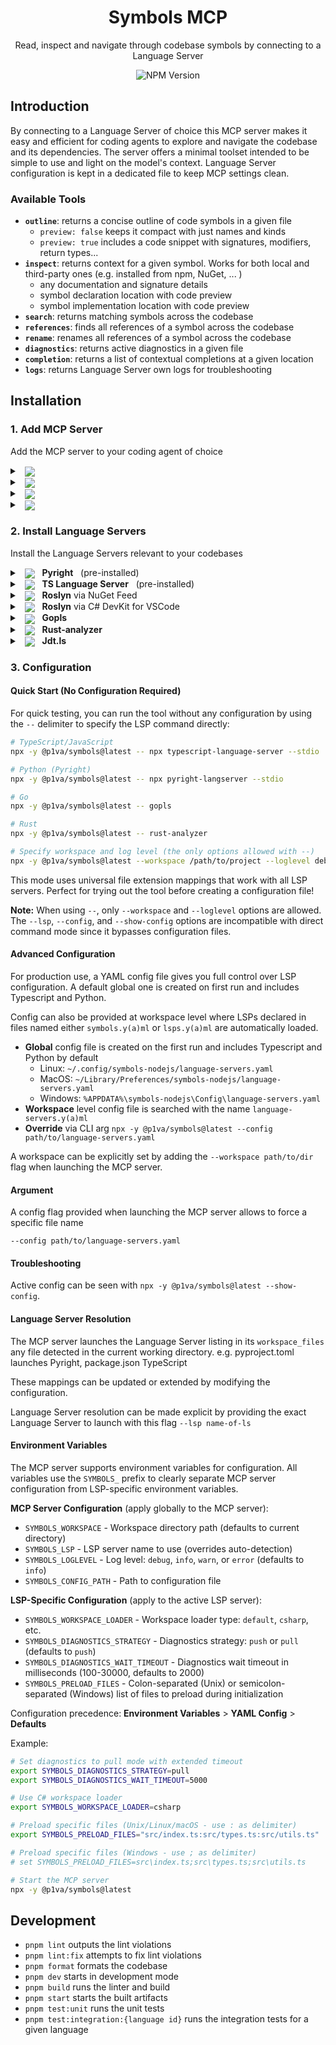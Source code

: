 <div align="center">

# Symbols MCP

Read, inspect and navigate through codebase symbols by connecting to a Language Server

![NPM Version](https://img.shields.io/npm/v/%40p1va%2Fsymbols?style=flat)


</div>

## Introduction

By connecting to a Language Server of choice this MCP server makes it easy and efficient for coding agents to explore and navigate the codebase and its dependencies.
The server offers a minimal toolset intended to be simple to use and light on the model's context. Language Server configuration is kept in a dedicated file to keep MCP settings clean.

### Available Tools

- **`outline`**: returns a concise outline of code symbols in a given file
  - `preview: false` keeps it compact with just names and kinds
  - `preview: true` includes a code snippet with signatures, modifiers, return types...
- **`inspect`**: returns context for a given symbol. Works for both local and third-party ones (e.g. installed from npm, NuGet, ... )
  - any documentation and signature details
  - symbol declaration location with code preview
  - symbol implementation location with code preview
- **`search`**: returns matching symbols across the codebase
- **`references`**: finds all references of a symbol across the codebase
- **`rename`**: renames all references of a symbol across the codebase
- **`diagnostics`**: returns active diagnostics in a given file
- **`completion`**: returns a list of contextual completions at a given location
- **`logs`**: returns Language Server own logs for troubleshooting

## Installation

### 1. Add MCP Server

Add the MCP server to your coding agent of choice

<details>

<summary>
  &nbsp;
  <picture>
    <img src="https://img.shields.io/badge/Claude_Code-555?logo=claude" valign="middle">
  </picture>
</summary>

### Claude Code

To install the MCP server add this to your repository `.mcp.json` file

```json
{
  "mcpServers": {
    "symbols": {
      "command": "npx",
      "args": ["-y", "@p1va/symbols@latest"]
    }
  }
}
```

or

```sh
claude mcp add symbols -- npx -y @p1va/symbols@latest
```
</details>

<details>

<summary>
  &nbsp;
  <picture>
    <img src="https://img.shields.io/badge/OpenAI_Codex-%23412991?logo=openai&logoColor=white" valign="middle">
  </picture>
</summary>

### OpenAI Codex

To install the MCP server add this to your global `$HOME/.codex/config.toml` file

```toml
[mcp_servers.symbols]
command = "npx"
args = ["-y", "@p1va/symbols@latest"]
```
</details>

<details>
  
<summary>
  &nbsp;
  <picture>
    <img src="https://img.shields.io/badge/Gemini_CLI-8E75B2?logo=google%20gemini&logoColor=white" valign="middle">
  </picture>
</summary>  

### Google Gemini CLI

To install the MCP server add this to your repository `.gemini/settings.json` file

```json
{
  "mcpServers": {
    "symbols": {
      "command": "npx",
      "args": ["-y", "@p1va/symbols@latest"],
      "env": {},
      "cwd": ".",
      "timeout": 30000,
      "trust": true
    }
  }
}
```

</details>

<details>

<summary>
  &nbsp;
  <picture>
    <img src="https://img.shields.io/badge/GitHub_Copilot-8957E5?logo=github-copilot&logoColor=white" valign="middle">
  </picture>
</summary>

### GitHub Copilot

To install the MCP server add this to your repository's `.vscode/mcp.json` file

```json
{
  "servers": {
    "symbols": {
      "type": "stdio",
      "command": "npx",
      "args": ["-y", "@p1va/symbols@latest"]
    }
  }
}
```

</details>

### 2. Install Language Servers

Install the Language Servers relevant to your codebases

<details>
<summary>
  &nbsp;
  <picture>
    <img src="https://img.shields.io/badge/PY-3670A0?&logo=python&logoColor=ffdd54" valign="middle">
  </picture>
  &nbsp;
  <b>Pyright</b>
  &nbsp;
  (pre-installed)
</summary>

### Pyright

#### Installation

✅ This Language Server is installed as a dependency of the MCP server and does not need installation.

#### Configuration

✅ A default configuration for this Language Server is created during startup so things *should* just work.

#### Troubleshooting

If the `logs` tool output includes errors or the `diagnostics` tool only reports module import errors even when none appear in the IDE these might be signs of Pyright not detecting the virtual environment.

You can update your `pyproject.toml` to correctly point it to the virtual environment location.

```toml
[tool.pyright]
venvPath = "."
venv = ".venv"
```

</details>

<details>

<summary>
  &nbsp;
  <picture>
    <img src="https://img.shields.io/badge/TS-%23007ACC.svg?logo=typescript&logoColor=white" valign="middle">
  </picture>
  &nbsp;
  <b>TS Language Server</b>
  &nbsp;
  (pre-installed)
</summary>

### TypeScript Language Server for TS and JS

#### Installation

✅ This Language Server is installed as a dependency of the MCP server and does not need installation.

#### Configuration

✅ A default configuration for this Language Server is created during startup so things *should* just work.

</details>

<details>

<summary>
  &nbsp;
  <picture>
    <img src="https://img.shields.io/badge/C%23-blueviolet?logo=dotnet" valign="middle">
  </picture>
  &nbsp;
  <b>Roslyn</b> via NuGet Feed
</summary>

### Roslyn Language Server

#### Installation

The official C# Language Server is distributed over the [VS IDE NuGet feed](https://pkgs.dev.azure.com/azure-public/vside/_packaging/vs-impl/nuget/v3/index.json) as a self-contained executable.

To download it we use the `dotnet` CLI with a temporary project file named `ServerDownload.csproj` with the following content:

```xml
<Project Sdk="Microsoft.NET.Sdk">
  <PropertyGroup>
    <PackageNameBase>Microsoft.CodeAnalysis.LanguageServer</PackageNameBase>
    <PackageVersion>5.0.0-1.25353.13</PackageVersion>
    <RestorePackagesPath  Condition=" '$(RestorePackagesPath)' == '' ">/tmp/lsp-download</RestorePackagesPath>
    <ServerPath Condition=" '$(DownloadPath)' == '' ">./LspServer/</ServerPath>
    <TargetFramework>net9.0</TargetFramework>
    <DisableImplicitNuGetFallbackFolder>true</DisableImplicitNuGetFallbackFolder>
    <AutomaticallyUseReferenceAssemblyPackages>false</AutomaticallyUseReferenceAssemblyPackages>
    <RestoreSources>
      https://pkgs.dev.azure.com/azure-public/vside/_packaging/vs-impl/nuget/v3/index.json
    </RestoreSources>
  </PropertyGroup>
  <ItemGroup>
    <PackageDownload Include="$(PackageNameBase).$(Platform)" version="[$(PackageVersion)]" />
  </ItemGroup>
  <Target Name="SimplifyPath" AfterTargets="Restore">
    <PropertyGroup>
      <PackageIdFolderName>$(PackageNameBase.ToLower()).$(Platform.ToLower())</PackageIdFolderName>
      <PackageContentPath>$(RestorePackagesPath)/$(PackageIdFolderName)/$(PackageVersion)/content/LanguageServer/$(Platform)/</PackageContentPath>
    </PropertyGroup>
    <ItemGroup>
      <ServerFiles Include="$(PackageContentPath)**/*" />
    </ItemGroup>
    <Copy SourceFiles="@(ServerFiles)" DestinationFolder="$(ServerPath)%(RecursiveDir)" />
    <RemoveDir Directories="$(RestorePackagesPath)" />
  </Target>
</Project>
```

We then pick the platform identifier matching the machine from:

- `win-x64`
- `win-arm64`
- `linux-x64`
- `linux-arm64`
- `linux-musl-x64`
- `linux-musl-arm64`
- `osx-x64`
- `osx-arm64`
- `neutral`

And finally restore the temporary project to trigger the download of the Language Server.

Adjust both `RestorePackagesPath` and `ServerPath` to your machine and keep track of the latter.

```sh
ServerPath=$HOME/.csharp-lsp/
```

```sh
dotnet restore ServerDownload.csproj \
  /p:Platform=your-platform-id \
  /p:RestorePackagesPath=/tmp/your/download/location \
  /p:ServerPath=$ServerPath
```

#### Verify Installation

To verify the outcome of the installation we run the command below

```sh
$ServerPath/Microsoft.CodeAnalysis.LanguageServer --version
```

#### Configuration

Initialize a configuration file for the repository with

```sh
npx -y @p1va/symbols@latest template show csharp > lsps.yaml
```

</details>

<details>
  
<summary>
  &nbsp;
  <picture>
    <img src="https://custom-icon-badges.demolab.com/badge/C%23-0078d7.svg?logo=vsc&logoColor=white" valign="middle">
  </picture>
  &nbsp;
  <b>Roslyn</b> via C# DevKit for VSCode
</summary>

### Roslyn
x

#### Installation
x

</details>


<details>

<summary>
  &nbsp;
  <picture>
    <img src="https://img.shields.io/badge/GO-%2300ADD8.svg?logo=go&logoColor=white" valign="middle">
  </picture>
  &nbsp;
  <b>Gopls</b>
</summary>

### Gopls

#### Installation

```sh
go install golang.org/x/tools/gopls@latest
```

#### Verify Installation

To double-check the outcome of the installation run the command below

```sh
gopls version
```

#### Configuration

Initialize a config file by running this command and review paths

```sh
npx -y @p1va/symbols@latest template show go > lsps.yaml
```

</details>

<details>

<summary>
  &nbsp;
  <picture>
    <img src="https://img.shields.io/badge/RS-%23000000.svg?logo=rust&logoColor=white" valign="middle">
  </picture>
  &nbsp;
  <b>Rust-analyzer</b>
</summary>

### Rust-analyzer

#### Installation

```sh
rustup component add rust-analyzer
```

#### Verify Installation

To double-check the outcome of the installation run the command below

```sh
rust-analyzer --version
```

#### Configuration

Initialize a configuration file for the repository by running

```sh
npx -y @p1va/symbols@latest template show rust > lsps.yaml
```

</details>

<details>
  
<summary>
  &nbsp;
  <picture>
    <img src="https://img.shields.io/badge/JV-ED8B00?logo=openjdk&logoColor=white" valign="middle">
  </picture>
  &nbsp;
  <b>Jdt.ls</b>
</summary>

### jdt.ls

x

#### Installation

x

</details>


### 3. Configuration

#### Quick Start (No Configuration Required)

For quick testing, you can run the tool without any configuration by using the `--` delimiter to specify the LSP command directly:

```bash
# TypeScript/JavaScript
npx -y @p1va/symbols@latest -- npx typescript-language-server --stdio

# Python (Pyright)
npx -y @p1va/symbols@latest -- npx pyright-langserver --stdio

# Go
npx -y @p1va/symbols@latest -- gopls

# Rust
npx -y @p1va/symbols@latest -- rust-analyzer

# Specify workspace and log level (the only options allowed with --)
npx -y @p1va/symbols@latest --workspace /path/to/project --loglevel debug -- gopls
```

This mode uses universal file extension mappings that work with all LSP servers. Perfect for trying out the tool before creating a configuration file!

**Note:** When using `--`, only `--workspace` and `--loglevel` options are allowed. The `--lsp`, `--config`, and `--show-config` options are incompatible with direct command mode since it bypasses configuration files.

#### Advanced Configuration

For production use, a YAML config file gives you full control over LSP configuration.
A default global one is created on first run and includes Typescript and Python.

Config can also be provided at workspace level where LSPs declared in files named either `symbols.y(a)ml` or `lsps.y(a)ml` are automatically loaded.

- **Global** config file is created on the first run and includes Typescript and Python by default
  - Linux: `~/.config/symbols-nodejs/language-servers.yaml`
  - MacOS: `~/Library/Preferences/symbols-nodejs/language-servers.yaml`
  - Windows: `%APPDATA%\symbols-nodejs\Config\language-servers.yaml`
- **Workspace** level config file is searched with the name `language-servers.y(a)ml`
- **Override** via CLI arg `npx -y @p1va/symbols@latest --config path/to/language-servers.yaml`

A workspace can be explicitly set by adding the `--workspace path/to/dir` flag when launching the MCP server.

#### Argument

A config flag provided when launching the MCP server allows to force a specific file name

 `--config path/to/language-servers.yaml`

#### Troubleshooting

Active config can be seen with `npx -y @p1va/symbols@latest --show-config`.

#### Language Server Resolution

The MCP server launches the Language Server listing in its `workspace_files` any file detected in the current working directory. 
e.g. pyproject.toml launches Pyright, package.json TypeScript

These mappings can be updated or extended by modifying the configuration.

Language Server resolution can be made explicit by providing the exact Language Server to launch with this flag `--lsp name-of-ls`

</details>

#### Environment Variables

The MCP server supports environment variables for configuration. All variables use the `SYMBOLS_` prefix to clearly separate MCP server configuration from LSP-specific environment variables.

**MCP Server Configuration** (apply globally to the MCP server):

- `SYMBOLS_WORKSPACE` - Workspace directory path (defaults to current directory)
- `SYMBOLS_LSP` - LSP server name to use (overrides auto-detection)
- `SYMBOLS_LOGLEVEL` - Log level: `debug`, `info`, `warn`, or `error` (defaults to `info`)
- `SYMBOLS_CONFIG_PATH` - Path to configuration file

**LSP-Specific Configuration** (apply to the active LSP server):

- `SYMBOLS_WORKSPACE_LOADER` - Workspace loader type: `default`, `csharp`, etc.
- `SYMBOLS_DIAGNOSTICS_STRATEGY` - Diagnostics strategy: `push` or `pull` (defaults to `push`)
- `SYMBOLS_DIAGNOSTICS_WAIT_TIMEOUT` - Diagnostics wait timeout in milliseconds (100-30000, defaults to 2000)
- `SYMBOLS_PRELOAD_FILES` - Colon-separated (Unix) or semicolon-separated (Windows) list of files to preload during initialization

Configuration precedence: **Environment Variables** > **YAML Config** > **Defaults**

Example:
```bash
# Set diagnostics to pull mode with extended timeout
export SYMBOLS_DIAGNOSTICS_STRATEGY=pull
export SYMBOLS_DIAGNOSTICS_WAIT_TIMEOUT=5000

# Use C# workspace loader
export SYMBOLS_WORKSPACE_LOADER=csharp

# Preload specific files (Unix/Linux/macOS - use : as delimiter)
export SYMBOLS_PRELOAD_FILES="src/index.ts:src/types.ts:src/utils.ts"

# Preload specific files (Windows - use ; as delimiter)
# set SYMBOLS_PRELOAD_FILES=src\index.ts;src\types.ts;src\utils.ts

# Start the MCP server
npx -y @p1va/symbols@latest
```

## Development

- `pnpm lint` outputs the lint violations
- `pnpm lint:fix` attempts to fix lint violations
- `pnpm format` formats the codebase
- `pnpm dev` starts in development mode
- `pnpm build` runs the linter and build
- `pnpm start` starts the built artifacts
- `pnpm test:unit` runs the unit tests
- `pnpm test:integration:{language id}` runs the integration tests for a given language


